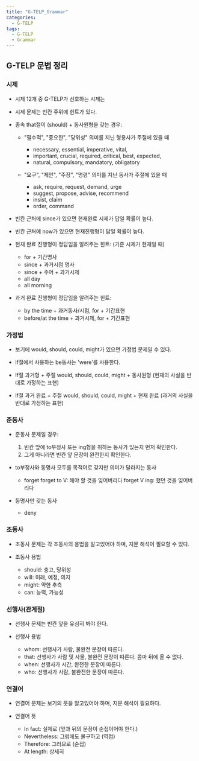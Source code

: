 ```yaml
---
title: "G-TELP_Grammar"
categories:
  - G-TELP
tags:
  - G-TELP
  - Grammar
---
```


## G-TELP 문법 정리
### 시제
  - 시제 12개 중 G-TELP가 선호하는 시제는 
  - 시제 문제는 빈칸 주위에 힌트가 있다.
  
  - 종속 that절이 (should) + 동사원형을 갖는 경우:
    - "필수적", "중요한", "당위성" 의미를 지닌 형용사가 주절에 있을 때
      - necessary, essential, imperative, vital, 
      - important, crucial, required, critical, best, expected, 
      - natural, compulsory, mandatory, obligatory
    
    - "요구", "제안", "주장", "명령" 의미를 지닌 동사가 주절에 있을 때
      - ask, require, request, demand, urge
      - suggest, propose, advise, recommend
      - insist, claim
      - order, command
  
  - 빈칸 근처에 since가 있으면 현재완료 시제가 답일 확률이 높다.
  - 빈칸 근처에 now가 있으면 현재진행형이 답일 확률이 높다.
  
  - 현재 완료 진행형이 정답임을 알려주는 힌트: (기준 시제가 현재일 때)
    - for + 기간명사
    - since + 과거시점 명사
    - since + 주어 + 과거시제
    - all day
    - all morning
  
  - 과거 완료 진행형이 정답임을 알려주는 힌트:
    - by the time + 과거동사/시점, for + 기간표현
    - before/at the time + 과거시제, for + 기간표현
  
### 가정법
  - 보기에 would, should, could, might가 있으면 가정법 문제일 수 있다.
  - If절에서 사용하는 be동사는 'were'를 사용한다.
  
  - If절 과거형 + 주절 would, should, could, might + 동사원형 (현재의 사실을 반대로 가정하는 표현)
  - If절 과거 완료 + 주절 would, should, could, might + 현재 완료 (과거의 사실을 반대로 가정하는 표현)

### 준동사
  - 준동사 문제일 경우:
    1. 빈칸 앞에 to부정사 또는 ing형을 취하는 동사가 있는지 먼저 확인한다.
    2. 그게 아니라면 빈칸 앞 문장이 완전한지 확인한다.
    
  - to부정사와 동명사 모두를 목적어로 갖지만 의미가 달라지는 동사
    - forget
      forget to V: 해야 할 것을 잊어버리다
      forget V ing: 했던 것을 잊어버리다
      
  - 동명사만 갖는 동사
    - deny
    

### 조동사
  - 조동사 문제는 각 조동사의 용법을 알고있어야 하며, 지문 해석이 필요할 수 있다.
  
  - 조동사 용법
    - should: 충고, 당위성
    - will: 미래, 예정, 의지
    - might: 약한 추측
    - can: 능력, 가능성

### 선행사(관계절)
  - 선행사 문제는 빈칸 앞을 유심히 봐야 한다.
  
  - 선행사 용법
    - whom: 선행사가 사람, 불완전 문장이 따른다.
    - that: 선행사가 사람 및 사물, 불완전 문장이 따른다. 콤마 뒤에 올 수 없다.
    - when: 선행사가 시간, 완전한 문장이 따른다.
    - who: 선행사가 사람, 불완전한 문장이 따른다.

### 연결어
  - 연결어 문제는 보기의 뜻을 알고있어야 하며, 지문 해석이 필요하다.
  
  - 연결어 뜻
    - In fact: 실제로 (앞과 뒤의 문장이 순접이어야 한다.)
    - Nevertheless: 그럼에도 불구하고 (역접)
    - Therefore: 그러므로 (순접)
    - At length: 상세히
    
